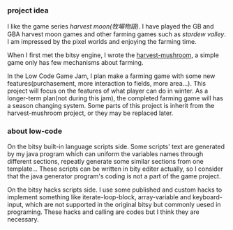 ### project idea

I like the game series *harvest moon(牧場物語)*. I have played the GB and GBA harvest moon games and other farming games such as *stardew valley*. I am impressed by the pixel worlds and enjoying the farming time. 

When I first met the bitsy engine, I wrote the [harvest-mushroom](https://hundun.itch.io/harvest-mushroom), a simple game only has few mechanisms about farming. 

In the Low Code Game Jam, I plan make a farming game with some new features(purchasement, more interaction to fields, more area...). This project will focus on the features of what player can do in winter. As a longer-term plan(not during this jam), the completed farming game will has a season changing system. Some parts of this project is inherit from the harvest-mushroom project, or they may be replaced later.

### about low-code

On the bitsy built-in language scripts side. Some scripts' text are generated by my java program which can uniform the variables names through different sections, repeatly generate some similar sections from one template... These scripts can be written in bity editer actually, so I consider that the java generator program's coding is not a part of the game project.

On the bitsy hacks scripts side. I use some published and custom hacks to implement something like iterate-loop-block, array-variable and keyboard-input, which are not supported in the original bitsy but commonly uesed in programing. These hacks and calling are codes but I think they are necessary.